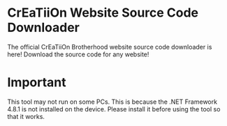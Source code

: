 # CrEaTiiOn Website Source Code Downloader
 The official CrEaTiiOn Brotherhood website source code downloader is here! Download the source code for any website!

# Important
This tool may not run on some PCs. This is because the .NET Framework 4.8.1 is not installed on the device. Please install it before using the tool so that it works.

